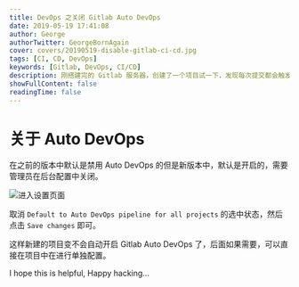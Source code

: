 ```yaml
---
title: DevOps 之关闭 Gitlab Auto DevOps
date: 2019-05-19 17:41:08
author: George
authorTwitter: GeorgeBornAgain
cover: covers/20190519-disable-gitlab-ci-cd.jpg
tags: [CI, CD, DevOps]
keywords: [Gitlab, DevOps, CI/CD]
description: 刚搭建完的 Gitlab 服务器，创建了一个项目试一下，发现每次提交都会触发一个 Job 并且都是失败的，不仅看起来很不舒服，而且对于一些统计也会造成一定影响。
showFullContent: false
readingTime: false
---
```

# 关于 Auto DevOps

在之前的版本中默认是禁用 Auto DevOps 的但是新版本中，默认是开启的，需要管理员在后台配置中关闭。

![进入设置页面](/article/gitlab-setting-ci.png)

取消 `Default to Auto DevOps pipeline for all projects` 的选中状态，然后点击 `Save changes` 即可。

这样新建的项目变不会自动开启 Gitlab Auto DevOps 了，后面如果需要，可以直接在项目中在进行单独配置。

I hope this is helpful, Happy hacking...